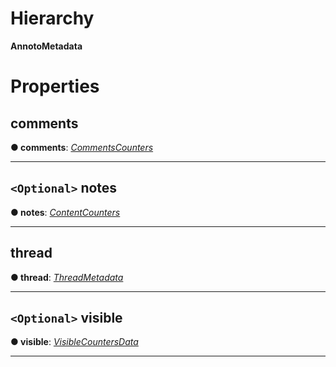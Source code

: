 

# Hierarchy

**AnnotoMetadata**

# Properties

<a id="comments"></a>

##  comments

**● comments**: *[CommentsCounters](annoto.commentscounters.md)*

___
<a id="notes"></a>

## `<Optional>` notes

**● notes**: *[ContentCounters](annoto.contentcounters.md)*

___
<a id="thread"></a>

##  thread

**● thread**: *[ThreadMetadata](annoto.threadmetadata.md)*

___
<a id="visible"></a>

## `<Optional>` visible

**● visible**: *[VisibleCountersData](annoto.visiblecountersdata.md)*

___

